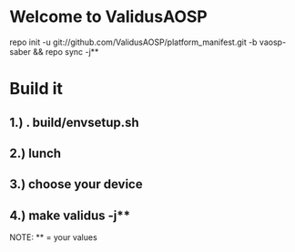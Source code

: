 Welcome to ValidusAOSP
======================

repo init -u git://github.com/ValidusAOSP/platform_manifest.git -b vaosp-saber && repo sync -j**

Build it
========

1.) . build/envsetup.sh
-----------------------
2.) lunch
-----------------------
3.) choose your device
-----------------------
4.) make validus -j**
-----------------------

NOTE: ** = your values 






